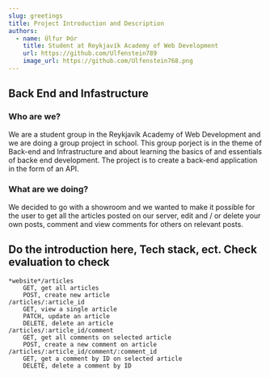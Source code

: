 ```yaml
---
slug: greetings
title: Project Introduction and Description
authors:
  - name: Úlfur Þór
    title: Student at Reykjavík Academy of Web Development
    url: https://github.com/Ulfenstein789
    image_url: https://github.com/Ulfenstein768.png
---
```



## Back End and Infastructure

### Who are we?
We are a student group in the Reykjavík Academy of Web Development and we are doing a group project in school. 
This group porject is in the theme of Back-end and Infrastructure and about learning the basics of and essentials of backe end development.
The project is to create a back-end application in the form of an API.

### What are we doing?

We decided to go with a showroom and we wanted to make it possible for the user to get all the articles posted on our server, edit and / or delete your own posts, comment and view comments for others on relevant posts.


## Do the introduction here, Tech stack, ect. Check evaluation to check




    *website*/articles
        GET, get all articles
        POST, create new article
    /articles/:article_id
        GET, view a single article
        PATCH, update an article
        DELETE, delete an article
    /articles/:article_id/comment
        GET, get all comments on selected article
        POST, create a new comment on article
    /articles/:article_id/comment/:comment_id
        GET, get a comment by ID on selected article
        DELETE, delete a comment by ID

